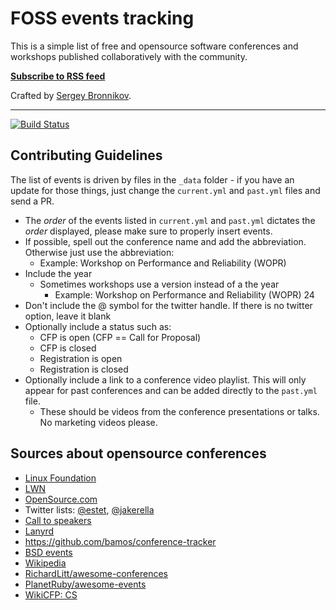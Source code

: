 # FOSS events tracking

This is a simple list of free and opensource software conferences and workshops
published collaboratively with the community.

**[Subscribe to RSS feed](https://bronevichok.ru/ose/conf-rss.xml)**

Crafted by [Sergey Bronnikov](https://bronevichok.ru/).

---

[![Build Status](https://travis-ci.org/ligurio/oss-events.svg?branch=master)](https://travis-ci.org/ligurio/oss-events)

## Contributing Guidelines

The list of events is driven by files in the ```_data``` folder - if you have
an update for those things, just change the ```current.yml``` and
```past.yml``` files and send a PR.

  - The _order_ of the events listed in ```current.yml``` and ```past.yml``` dictates the _order_ displayed, please make sure to properly insert events.
  - If possible, spell out the conference name and add the abbreviation. Otherwise just use the abbreviation:
    - Example: Workshop on Performance and Reliability (WOPR)
  - Include the year
    - Sometimes workshops use a version instead of a the year
      - Example: Workshop on Performance and Reliability (WOPR) 24
  - Don't include the @ symbol for the twitter handle. If there is no twitter option, leave it blank
  - Optionally include a status such as:
    - CFP is open (CFP == Call for Proposal)
    - CFP is closed
    - Registration is open
    - Registration is closed
  - Optionally include a link to a conference video playlist. This will only appear for past conferences and can be added directly to the ```past.yml``` file. 
    - These should be videos from the conference presentations or talks. No marketing videos please.  


## Sources about opensource conferences

* [Linux Foundation](http://events.linuxfoundation.org/)
* [LWN](https://lwn.net/Calendar/)
* [OpenSource.com](https://opensource.com/resources/conferences-and-events-monthly)
* Twitter lists: [@estet](https://twitter.com/estet/lists/foss-conferences), [@jakerella](https://twitter.com/jakerella/lists/conferences/members)
* [Call to speakers](https://calltospeakers.com/)
* [Lanyrd](http://lanyrd.com/calls/)
* https://github.com/bamos/conference-tracker
* [BSD events](http://www.bsdevents.org/)
* [Wikipedia](https://en.wikipedia.org/wiki/List_of_computer_science_conferences)
* [RichardLitt/awesome-conferences](https://github.com/RichardLitt/awesome-conferences)
* [PlanetRuby/awesome-events](https://github.com/planetruby/awesome-events)
* [WikiCFP: CS](http://www.wikicfp.com/cfp/call?conference=computer%20science)
